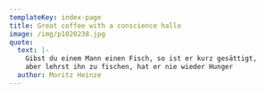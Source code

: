 ```yaml
---
templateKey: index-page
title: Great coffee with a conscience hallo
image: /img/p1020238.jpg
quote:
  text: |-
    Gibst du einem Mann einen Fisch, so ist er kurz gesättigt, 
    aber lehrst ihn zu fischen, hat er nie wieder Hunger
  author: Moritz Heinze
---
```

